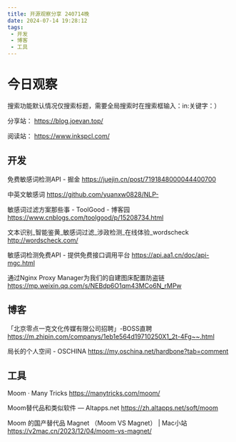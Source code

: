 ```yaml
---
title: 开源观察分享 240714晚
date: 2024-07-14 19:28:12
tags:
 - 开发
 - 博客
 - 工具
---
```

# 今日观察

搜索功能默认情况仅搜索标题，需要全局搜索时在搜索框输入：in:关键字：）  

分享站： https://blog.joevan.top/  

阅读站： https://www.inkspcl.com/  

## 开发

免费敏感词检测API - 掘金  https://juejin.cn/post/7191848000044400700  

中英文敏感词  https://github.com/yuanxw0828/NLP-

敏感词过滤方案那些事 - ToolGood - 博客园  https://www.cnblogs.com/toolgood/p/15208734.html  

文本识别_智能鉴黄_敏感词过滤_涉政检测_在线体验_wordscheck  http://wordscheck.com/  

敏感词检测免费API - 提供免费接口调用平台  https://api.aa1.cn/doc/api-mgc.html    

通过Nginx Proxy Manager为我们的自建图床配置防盗链  https://mp.weixin.qq.com/s/NEBdp6O1qm43MCo6N_rMPw

## 博客

「北京零点一克文化传媒有限公司招聘」-BOSS直聘  https://m.zhipin.com/companys/1eb1e564d19710250X1_2t-4Fg~~.html  

局长的个人空间 - OSCHINA  https://my.oschina.net/hardbone?tab=comment  

## 工具

Moom · Many Tricks  https://manytricks.com/moom/    

Moom替代品和类似软件 — Altapps.net  https://zh.altapps.net/soft/moom    

Moom 的国产替代品 Magnet （Moom VS Magnet） | Mac小站  https://v2mac.cn/2023/12/04/moom-vs-magnet/    
